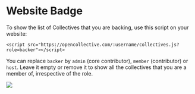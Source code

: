 # Website Badge

To show the list of Collectives that you are backing, use this script on your website:

```text
<script src="https://opencollective.com/:username/collectives.js?role=backer"></script>
```

You can replace `backer` by `admin` \(core contributor\), `member` \(contributor\) or `host`. Leave it empty or remove it to show all the collectives that you are a member of, irrespective of the role.

![](../.gitbook/assets/screen-shot-2019-01-24-at-2.51.57-pm.png)

